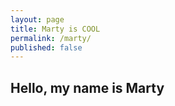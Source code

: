 ```yaml
---
layout: page
title: Marty is COOL
permalink: /marty/
published: false
---
```


## Hello, my name is Marty